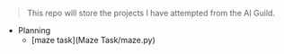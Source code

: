 >This repo will store the projects I have attempted from the AI Guild.

- Planning
  - [maze task](Maze Task/maze.py)